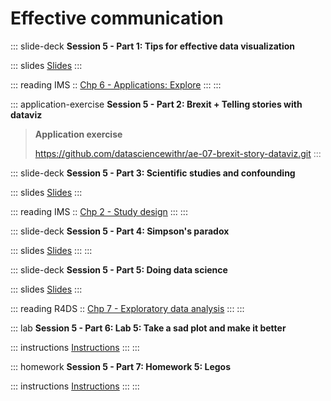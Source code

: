 # Effective communication

::: slide-deck
**Session 5 - Part 1: Tips for effective data visualization**

::: slides
[Slides](https://datascienceandrhome.netlify.app/course-materials/slides/u2-d14-effective-dataviz/u2-d14-effective-dataviz.html#1)
:::

::: reading
IMS :: [Chp 6 - Applications: Explore](https://openintro-ims.netlify.app/explore-applications.html)
:::
:::

::: application-exercise
**Session 5 - Part 2: Brexit + Telling stories with dataviz**

> **Application exercise**
>
> <https://github.com/datasciencewithr/ae-07-brexit-story-dataviz.git>
:::

::: slide-deck
**Session 5 - Part 3: Scientific studies and confounding**

::: slides
[Slides](https://datascienceandrhome.netlify.app/course-materials/slides/u2-d15-studies-confounding/u2-d15-studies-confounding.html#1)
:::

::: reading
IMS :: [Chp 2 - Study design](https://openintro-ims.netlify.app/data-design.html)
:::
:::

::: slide-deck
**Session 5 - Part 4: Simpson's paradox**

::: slides
[Slides](https://datascienceandrhome.netlify.app/course-materials/slides/u2-d16-simpsons-paradox/u2-d16-simpsons-paradox.html#1)
:::
:::

::: slide-deck
**Session 5 - Part 5: Doing data science**

::: slides
[Slides](https://datascienceandrhome.netlify.app/course-materials/slides/u2-d17-doing-data-science/u2-d17-doing-data-science.html#1)
:::

::: reading
R4DS :: [Chp 7 - Exploratory data analysis](https://r4ds.had.co.nz/exploratory-data-analysis.html)
:::
:::

::: lab
**Session 5 - Part 6: Lab 5: Take a sad plot and make it better**

::: instructions
[Instructions](https://datascienceandrhome.netlify.app/course-materials/lab-instructions/lab-06/lab-06-sad-plots.html)
:::
:::

::: homework
**Session 5 - Part 7: Homework 5: Legos**

::: instructions
[Instructions](https://datascienceandrhome.netlify.app/course-materials/hw-instructions/hw-05/hw-05-legos.html)
:::
:::

